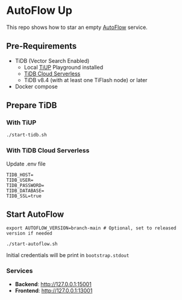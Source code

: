 # AutoFlow Up

This repo shows how to star an empty [AutoFlow](https://github.com/pingcap/autoflow) service.

## Pre-Requirements

- TiDB (Vector Search Enabled)
  - Local [TiUP](https://tiup.io/) Playground installed
  - [TiDB Cloud Serverless](https://www.pingcap.com/tidb-cloud-serverless/)
  - TiDB v8.4 (with at least one TiFlash node) or later
- Docker compose

## Prepare TiDB

### With TiUP

```bash
./start-tidb.sh
```

### With TiDB Cloud Serverless

Update .env file

```dotenv
TIDB_HOST=
TIDB_USER=
TIDB_PASSWORD=
TIDB_DATABASE=
TIDB_SSL=true
```

## Start AutoFlow

```shell
export AUTOFLOW_VERSION=branch-main # Optional, set to released version if needed

./start-autoflow.sh
```

Initial credentials will be print in `bootstrap.stdout`

### Services

- **Backend**: http://127.0.0.1:15001
- **Frontend**: http://127.0.0.1:13001
